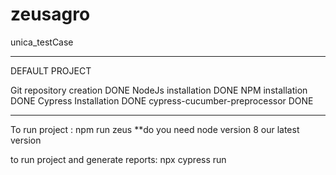# zeusagro
unica_testCase

________________________________________________________________
DEFAULT PROJECT

Git repository creation DONE
NodeJs installation DONE
NPM installation DONE
Cypress Installation DONE
cypress-cucumber-preprocessor DONE

________________________________________________________________

 To run project : npm run zeus
 **do you need node version 8 our latest version

 to run project and generate reports: npx cypress run

 


